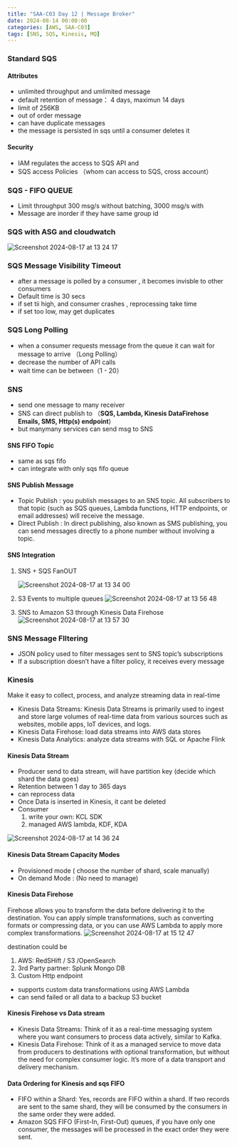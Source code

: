 ```yaml
---
title: "SAA-C03 Day 12 | Message Broker"
date: 2024-08-14 00:00:00
categories: [AWS, SAA-C03]
tags: [SNS, SQS, Kinesis, MQ]
---
```


### Standard SQS
#### Attributes
  - unlimited throughput and umlimited message
  - default retention of message： 4 days, maximun 14 days
  - limit of 256KB
  - out of order message
  - can have duplicate messages
  - the message is persisted in sqs until a consumer deletes it

#### Security
  - IAM regulates the access to SQS API and 
  - SQS access Policies （whom can access to SQS, cross account）


### SQS - FIFO QUEUE
- Limit throughput 300 msg/s without batching, 3000 msg/s with
- Message are inorder if they have same group id

### SQS with ASG and cloudwatch
![Screenshot 2024-08-17 at 13 24 17](https://github.com/user-attachments/assets/eadba32b-16e9-49b8-a767-63cdf705a485)



### SQS Message Visibility Timeout
  - after a message is polled by a consumer , it becomes invisble to other consumers
  - Default time is 30 secs
  - if set tii high, and consumer crashes , reprocessing take time
  - if set too low, may get duplicates

### SQS Long Polling
  - when a consumer requests message from the queue it can wait for message to arrive （Long Polling）
  - decrease the number of API calls
  - wait time can be between（1 - 20）


### SNS 
  - send one message to many receiver
  - SNS can direct publish to （**SQS, Lambda, Kinesis DataFirehose Emails, SMS, Http(s) endpoint**)
  - but manymany services can send msg to SNS

#### SNS FIFO Topic
  - same as sqs fifo
  - can integrate with only sqs fifo queue

#### SNS Publish Message
  - Topic Publish : you publish messages to an SNS topic. All subscribers to that topic (such as SQS queues, Lambda functions, HTTP endpoints, or email addresses) will receive the message.
  - Direct Publish : In direct publishing, also known as SMS publishing, you can send messages directly to a phone number without involving a topic.

#### SNS Integration
  1. SNS + SQS FanOUT

     ![Screenshot 2024-08-17 at 13 34 00](https://github.com/user-attachments/assets/d8fcb5cd-d72c-4070-a21d-302e82884890)

  4. S3 Events to multiple queues
     ![Screenshot 2024-08-17 at 13 56 48](https://github.com/user-attachments/assets/6a66c43f-bfef-4350-81eb-b16f0cc7ecdd)

  6. SNS to Amazon S3 through Kinesis Data Firehose
     ![Screenshot 2024-08-17 at 13 57 30](https://github.com/user-attachments/assets/2cf900c5-8e84-4ff1-bf8f-65fe42aefa6b)

### SNS Message FIltering
  - JSON policy used to filter messages sent to SNS topic’s subscriptions
  - If a subscription doesn’t have a filter policy, it receives every message


### Kinesis
Make it easy to collect, process, and analyze streaming data in real-time
- Kinesis Data Streams: Kinesis Data Streams is primarily used to ingest and store large volumes of real-time data from various sources such as websites, mobile apps, IoT devices, and logs.
- Kinesis Data Firehose: load data streams into AWS data stores
- Kinesis Data Analytics: analyze data streams with SQL or Apache Flink


#### Kinesis Data Stream
- Producer send to data stream,  will have partition key (decide which shard the data goes)
- Retention between 1 day to 365 days
- can reprocess data
- Once Data is inserted in Kinesis, it cant be deleted 
- Consumer 
  1. write your own: KCL SDK
  2. managed AWS lambda, KDF, KDA

![Screenshot 2024-08-17 at 14 36 24](https://github.com/user-attachments/assets/1601536c-975f-4f43-a84a-12035a1fc2e6)

#### Kinesis Data Stream Capacity Modes
- Provisioned mode ( choose the number of shard, scale manually)
- On demand Mode : (No need to manage)


#### Kinesis Data Firehose
Firehose allows you to transform the data before delivering it to the destination. You can apply simple transformations, such as converting formats or compressing data, or you can use AWS Lambda to apply more complex transformations.
![Screenshot 2024-08-17 at 15 12 47](https://github.com/user-attachments/assets/c393b614-10df-450c-a758-d58c12759c93)

destination could be 
1. AWS: RedSHift / S3 /OpenSearch
2. 3rd Party partner: Splunk Mongo DB
3. Custom Http endpoint

- supports custom data transformations using AWS Lambda
- can send failed or all data to a backup S3 bucket

#### Kinesis Firehose vs Data stream
- Kinesis Data Streams: Think of it as a real-time messaging system where you want consumers to process data actively, similar to Kafka.
- Kinesis Data Firehose: Think of it as a managed service to move data from producers to destinations with optional transformation, but without the need for complex consumer logic. It’s more of a data transport and delivery mechanism.



#### Data Ordering for Kinesis and sqs FIFO
- FIFO within a Shard: Yes, records are FIFO within a shard. If two records are sent to the same shard, they will be consumed by the consumers in the same order they were added.
- Amazon SQS FIFO (First-In, First-Out) queues, if you have only one consumer, the messages will be processed in the exact order they were sent.
